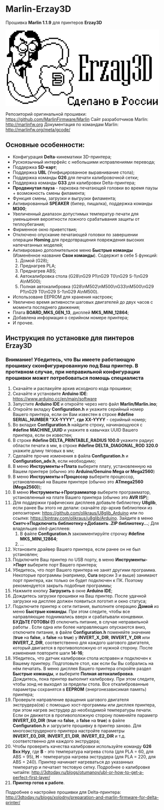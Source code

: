 # Marlin-Erzay3D
Прошивка <b>Marlin 1.1.9</b> для принтеров <b>Erzay3D</b>

<img src="https://github.com/Robokinetics/Marlin-Erzay3D/blob/master/logo.png"/>

Репозиторий оригинальной прошивки: https://github.com/MarlinFirmware/Marlin
Сайт разработчиков Marlin: http://marlinfw.org
Документация по командам Marlin: http://marlinfw.org/meta/gcode/

## Основные особенности:
* Конфигурация <b>Delta</b>-кинематики 3D-принтера;
* Рускоязычный интерфейс с небольшими исправлениями перевода;
* Поддержка <b>SD-карт</b>;
* Поддержка <b>UBL</b> (Унифицированное выравнивание стола);
* Поддержка команды <b>G26</b> для печати калибровочной сетки;
* Поддержка команды <b>G33</b> для калибровки Delta-принтера;
* <b>Продвинутая пауза</b> - парковка печатающей головки во время паузы + возможность смены филамента;
* Функция смены, загрузки и выгрузки филамента;
* Активированный <b>SPEAKER</b> (бипер, пищалка), поддержка команды <b>M300</b>;
* Увеличенный диапазон допустимых температур печати для уменьшения вероятности ложного срабатывания защиты от теплоубегания;
* Фирменное окно приветствия;
* Отключено опускание печатающей головки по завершении операции <b>Homing</b> для предотвращения повреждения высоких напечатанных моделей;
* Активировано дополнительное меню <b>Быстрые команды</b> (Изменённое название <b>Свои команды</b>). Содержит в себе 5 функций:
    1) Домой (G28);
    2) Преднагрев PLA;
    3) Преднагрев ABS;
    4) Автокалибровка стола (G28\nG29 P1\nG29 T0\nG29 S-1\nG29 A\nM500);
	5) Полная автокалибровка (G28\nM502\nM500\nG33\nM500\nG29 P1\nG29 T0\nG29 S-1\nG29 A\nM500).
* Использоване EEPROM для хранения настроек;
* Увеличено время активности шаговых двигателей до двух часов с момента последнего движения;
* Плата <b>BOARD_MKS_GEN_13</b>, дисплей <b>MKS_MINI_12864</b>;
* Добавлена информация о серийном номере принтера;
* И прочее.


## Инструкция по установке для пинтеров Erzay3D
### Внимание! Убедитесь, что Вы имеете работающую прошивку сконфигурированную под Ваш принтер. В противном случае, при неправильной конфигурации прошивки может потребоваться помощь специалиста
1. Скачайте и распакуйте архив исходного кода прошивки;
2. Скачайте и установите <b>Arduino IDE</b>: https://www.arduino.cc/en/main/software
3. Запустите <b>Arduino IDE</b> и откройте через него файл <b>Marlin/Marlin.ino</b>;
4. Откройте вкладку <b>Configuration.h</b> и укажите серийный номер Вашего принтера, если он Вам известен в строке <b>#define SERIAL_NUMBER "XX-YYYY"</b>, <b>где XX-YYYY</b> - серийный номер;
5. Во вкладке <b>Configuration.h</b> найдите строку, начинающуюся с <b>#define MACHINE_UUID</b> и укажите в кавычках UUID Вашего принтера, если он известен;
6. В строке <b>#define DELTA_PRINTABLE_RADIUS 100.0</b> укажите радиус области печати в мм, в строке <b>#define DELTA_DIAGONAL_ROD 320.0</b> укажите длину тяговых в мм;
7. Сделайте прочие изменения в файла <b>Configuration.h</b> и <b>Configuration_adv.h</b>, если необходимо;
8. В меню <b>Инструменты->Плата</b> выберите плату, установленную на Вашем принтере (обычно это <b>Arduino/Genuino Mega or Mega2560</b>)
9. В меню <b>Инструменты->Процессор</b> выберите процессор, установленный на Вашем принтере (обычно это <b>ATmega2560 (Mega2560)</b>);
10. В меню <b>Инструменты->Программатор</b> выберите программатор, установленный на плате Вашего принтера (обычно это <b>AVR ISP</b>);
11. Для поддержки графических дисплеев добавьте библиотеку <b>U8glib</b>, если ранее Вы этого не делали: скачайте zip-архив библиотеки из репозитория: https://github.com/olikraus/U8glib_Arduino или по ссылке: https://bintray.com/olikraus/u8glib/Arduino. Зайдите в меню <b>Скетч->Подключить библиотеку->Добавить .ZIP библиотеку...</b>;
Для владельцев oled-дисплеев:
	1. В файле <b>Configuration.h</b> закомментируйте строчку <b>#define MKS_MINI_12864</b>;
	2. ...
12. Установите драйвер Вашего принтера, если ранее он не был установлен;
13. Подключите Ваш принтер по USB порту, в меню <b>Инструменты->Порт</b> выберите порт Вашего принтера;
14. Убедитесь, что порт Вашего принтера не занят другими программа. Некоторые программы (например, <b>Cura</b> версии 3 и выше) занимают порт принтера, как только он будет подключен к ПК. Поэтому рекомендуется закрыть подобные программы;
15. Нажмите кнопку <b>Загрузить</b> в окне <b>Arduino IDE</b>;
16. Дождитесь загрузки прошивки на Ваш принтер. После удачной загрузки на дисплее должен появиться логотип и окно статуса;
17. Подключите принтер к сети питания, выполните операцию <b>Домой</b> из меню <b>Быстрые команды</b>. При этом следите, чтобы все направляющие поднимались вверх и срабатывали концевики. <b>БУДЬТЕ ГОТОВЫ (!)</b> отключить питание, в случае неправильной работы . Если одна или более направляющих опускаются вниз, отключите питание, в файле <b>Configuration.h</b> поменяйте значение (<b>true</b> на <b>false</b>, а <b>false</b> на <b>true</b>) у <b>INVERT_X_DIR</b>, <b>INVERT_Y_DIR</b> или <b>INVERT_Z_DIR</b>, соответственно для каждого шагового двигателя, который двигается в противоположную от нужной сторону. После изменения повторите шаги <b>14-16</b>;
18. Убедитесь, что датчик калибровки стола исправен и подключен к Вашему принтеру. Подготовьте стол, как если бы Вы собрались на нём печатать. В меню дисплея Вашего принтера откройте раздел <b>Быстрые команды</b>, и выберите <b>Полная автокалибровка</b>. Дождитесь, пока принтер выполнит калибровку. При этом следите, чтобы зонд не выходил за пределы стола. Все откалиброванные параметры сохранятся в <b>EEPROM</b> (энергонезависимая память) принтера;
19. Проверьте направление вращения шагового двигателя экструдера(ов) с помощью хост-программы или дисплея принтера, при этом нагрев экструдер до необходимой температуры печати. Если он движется в противоположную сторону поменяйте параметр <b>INVERT_E0_DIR</b> (<b>true</b> на <b>false</b>, а <b>false</b> на <b>true</b>) в файле <b>Configuration.h</b> и загрузите прошивку в принтер заново. Для многоэкструдерного принтера настройте параметры <b>INVERT_E0_DIR</b>, <b>INVERT_E1_DIR</b>, <b>INVERT_E2_DIR</b> и т.д. соответственно для каждого экструдера;
20. Чтобы проверить качества калибровки используйте команду <b>G26 Bxx Hyy</b>, где <b>B</b> - это температура нагрева стола (для PLA = 60, для ABS = 95), <b>H</b> - температура нагрева экструдера (для PLA = 220, для ABS = 240). Принтер начинает нагреваться до указанных температур и печатает тестовую сетку. Подробнее о калибровке читайте: http://3dtoday.ru/blogs/otumanov/ubl-or-how-to-get-a-perfect-first-layer/
21. <b>Принтер готов к работе</b>.

Подробнее о настройке прошивки для Delta-принтера: http://3dtoday.ru/blogs/xolodny/preparation-and-marlin-firmware-for-delta-printer/



